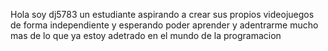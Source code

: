 Hola soy dj5783 un estudiante aspirando a crear sus propios videojuegos
de forma independiente y esperando poder aprender y adentrarme mucho mas
de lo que ya estoy adetrado en el mundo de la programacion
